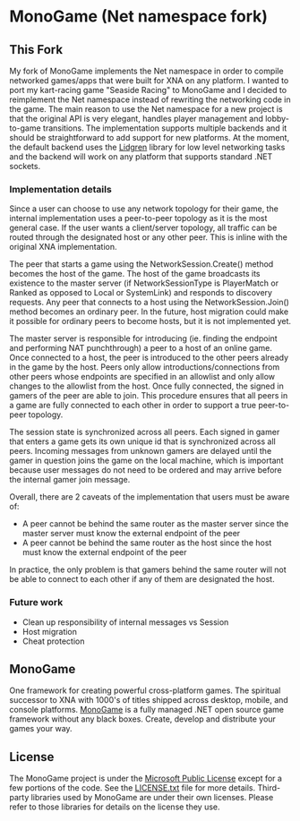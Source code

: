 # MonoGame (Net namespace fork)

## This Fork

My fork of MonoGame implements the Net namespace in order to compile networked games/apps that were built for XNA on any platform. I wanted to port my kart-racing game "Seaside Racing" to MonoGame and I decided to reimplement the Net namespace instead of rewriting the networking code in the game. The main reason to use the Net namespace for a new project is that the original API is very elegant, handles player management and lobby-to-game transitions. The implementation supports multiple backends and it should be straightforward to add support for new platforms. At the moment, the default backend uses the [Lidgren](https://github.com/lidgren/lidgren-network-gen3) library for low level networking tasks and the backend will work on any platform that supports standard .NET sockets.

### Implementation details
Since a user can choose to use any network topology for their game, the internal implementation uses a peer-to-peer topology as it is the most general case. If the user wants a client/server topology, all traffic can be routed through the designated host or any other peer. This is inline with the original XNA implementation.

The peer that starts a game using the NetworkSession.Create() method becomes the host of the game. The host of the game broadcasts its existence to the master server (if NetworkSessionType is PlayerMatch or Ranked as opposed to Local or SystemLink) and responds to discovery requests. Any peer that connects to a host using the NetworkSession.Join() method becomes an ordinary peer. In the future, host migration could make it possible for ordinary peers to become hosts, but it is not implemented yet.

The master server is responsible for introducing (ie. finding the endpoint and performing NAT punchthrough) a peer to a host of an online game. Once connected to a host, the peer is introduced to the other peers already in the game by the host. Peers only allow introductions/connections from other peers whose endpoints are specified in an allowlist and only allow changes to the allowlist from the host. Once fully connected, the signed in gamers of the peer are able to join. This procedure ensures that all peers in a game are fully connected to each other in order to support a true peer-to-peer topology.

The session state is synchronized across all peers. Each signed in gamer that enters a game gets its own unique id that is synchronized across all peers. Incoming messages from unknown gamers are delayed until the gamer in question joins the game on the local machine, which is important because user messages do not need to be ordered and may arrive before the internal gamer join message.

Overall, there are 2 caveats of the implementation that users must be aware of:
* A peer cannot be behind the same router as the master server since the master server must know the external endpoint of the peer
* A peer cannot be behind the same router as the host since the host must know the external endpoint of the peer

In practice, the only problem is that gamers behind the same router will not be able to connect to each other if any of them are designated the host.

### Future work
* Clean up responsibility of internal messages vs Session
* Host migration
* Cheat protection

## MonoGame

One framework for creating powerful cross-platform games.  The spiritual successor to XNA with 1000's of titles shipped across desktop, mobile, and console platforms.  [MonoGame](http://www.monogame.net/) is a fully managed .NET open source game framework without any black boxes.  Create, develop and distribute your games your way.

## License

The MonoGame project is under the [Microsoft Public License](https://opensource.org/licenses/MS-PL) except for a few portions of the code.  See the [LICENSE.txt](LICENSE.txt) file for more details.  Third-party libraries used by MonoGame are under their own licenses.  Please refer to those libraries for details on the license they use.
